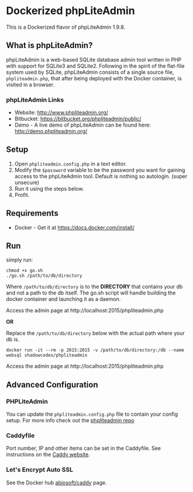 # Dockerized phpLiteAdmin
This is a Dockerized flavor of phpLiteAdmin 1.9.8.

## What is phpLiteAdmin?
phpLiteAdmin is a web-based SQLite database admin tool written in PHP with support for SQLite3 and SQLite2. Following in the spirit of the flat-file system used by SQLite, phpLiteAdmin consists of a single source file, `phpliteadmin.php`, that after being deployed with the Docker container, is visited in a browser.

### phpLiteAdmin Links
* Website: http://www.phpliteadmin.org/
* Bitbucket: https://bitbucket.org/phpliteadmin/public/
* Demo - A live demo of phpLiteAdmin can be found here: http://demo.phpliteadmin.org/

## Setup
1. Open `phpliteadmin.config.php` in a text editor.
2. Modify the `$password` variable to be the password you want for gaining access to the phpLiteAdmin tool. Default is nothing so autologin. (super unsecure)
3. Run it using the steps below. 
4. Profit.

## Requirements

- Docker - Get it at https://docs.docker.com/install/

## Run
simply run:

```
chmod +x go.sh
./go.sh /path/to/db/directory
```

Where `/path/to/db/directory` is to the **DIRECTORY** that contains your db and not a path to the db itself. The go.sh script will handle building the docker container and launching it as a daemon.

Access the admin page at http://localhost:2015/phpliteadmin.php

**OR**

Replace the `/path/to/db/directory` below with the actual path where your db is. 
```
docker run -it --rm -p 2015:2015 -v /path/to/db/directory:/db --name websql shadowcodex/phpliteadmin
```

Access the admin page at http://localhost:2015/phpliteadmin.php

## Advanced Configuration
### PHPLiteAdmin
You can update the `phpliteadmin.config.php` file to contain your config setup. For more info check out the [phpliteadmin repo](https://bitbucket.org/phpliteadmin/public/wiki/Configuration)

### Caddyfile
Port number, IP and other items can be set in the Caddyfile. See instructions on the [Caddy website](https://caddyserver.com/docs/caddyfile).

### Let's Encrypt Auto SSL
See the Docker hub [abiosoft/caddy](https://hub.docker.com/r/abiosoft/caddy/) page.
